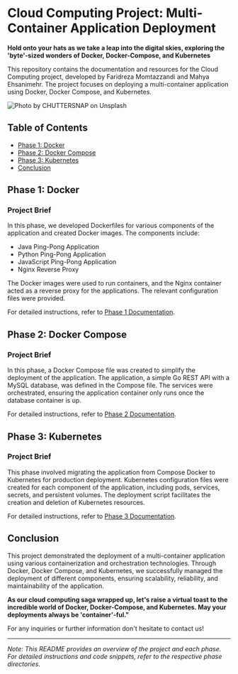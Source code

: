 # Cloud Computing Project: Multi-Container Application Deployment

**Hold onto your hats as we take a leap into the digital skies, exploring the 'byte'-sized wonders of Docker, Docker-Compose, and Kubernetes**

This repository contains the documentation and resources for the Cloud Computing project, developed by Faridreza Momtazzandi and Mahya Ehsanimehr. The project focuses on deploying a multi-container application using Docker, Docker Compose, and Kubernetes.

![Photo by <a href="https://unsplash.com/@chuttersnap?utm_source=unsplash&utm_medium=referral&utm_content=creditCopyText">CHUTTERSNAP</a> on <a href="https://unsplash.com/photos/9AqIdzEc9pY?utm_source=unsplash&utm_medium=referral&utm_content=creditCopyText">Unsplash</a>
  ](https://github.com/faridmmz/Cloud-Computing-Project/blob/main/README_image.jpg "Photo by CHUTTERSNAP on Unsplash")

## Table of Contents

- [Phase 1: Docker](#Phase1-Docker)
- [Phase 2: Docker Compose](#phase2-Docker-Compose)
- [Phase 3: Kubernetes](#phase3-Kubernetes)
- [Conclusion](#conclusion)

## Phase 1: Docker

### Project Brief

In this phase, we developed Dockerfiles for various components of the application and created Docker images. The components include:
- Java Ping-Pong Application
- Python Ping-Pong Application
- JavaScript Ping-Pong Application
- Nginx Reverse Proxy

The Docker images were used to run containers, and the Nginx container acted as a reverse proxy for the applications. The relevant configuration files were provided.

For detailed instructions, refer to [Phase 1 Documentation](Docker%20Phase/README.md).

## Phase 2: Docker Compose

### Project Brief

In this phase, a Docker Compose file was created to simplify the deployment of the application. The application, a simple Go REST API with a MySQL database, was defined in the Compose file. The services were orchestrated, ensuring the application container only runs once the database container is up.

For detailed instructions, refer to [Phase 2 Documentation](Docker-Compose%20Phase/README.md).

## Phase 3: Kubernetes

### Project Brief

This phase involved migrating the application from Compose Docker to Kubernetes for production deployment. Kubernetes configuration files were created for each component of the application, including pods, services, secrets, and persistent volumes. The deployment script facilitates the creation and deletion of Kubernetes resources.

For detailed instructions, refer to [Phase 3 Documentation](Kubernetes%20Phase/README.md).

## Conclusion

This project demonstrated the deployment of a multi-container application using various containerization and orchestration technologies. Through Docker, Docker Compose, and Kubernetes, we successfully managed the deployment of different components, ensuring scalability, reliability, and maintainability of the application.

**As our cloud computing saga wrapped up, let's raise a virtual toast to the incredible world of Docker, Docker-Compose, and Kubernetes. May your deployments always be 'container'-ful."**

For any inquiries or further information don't hesitate to contact us!

---

*Note: This README provides an overview of the project and each phase. For detailed instructions and code snippets, refer to the respective phase directories.*
